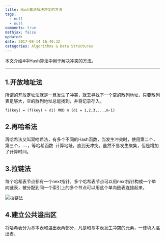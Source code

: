 ```yaml
---
title: Hash算法解决冲突的方法
tags:
  - null
  - null
comments: true
mathjax: false
updated:
date: 2017-08-14 16:40:32
categories: Algorithms & Data Structures
---
```


本文介绍4中Hash算法中用于解决冲突的方法。

<!-- more -->

---

## 1.开放地址法

所谓的开放定址法就是一旦发生了冲突，就去寻找下一个空的散列地址，只要散列表足够大，空的散列地址总能找到，并将记录存入。

```
fi(key) = (f(key) + di) MOD m (di = 1,2,3,...,m-1)
```

## 2.再哈希法

再哈希法又叫双哈希法，有多个不同的Hash函数，当发生冲突时，使用第二个，第三个，….，等哈希函数  计算地址，直到无冲突。虽然不易发生聚集，但是增加了计算时间。

## 3.拉链法

每个哈希表节点都有一个next指针，多个哈希表节点可以用next指针构成一个单向链表，被分配到同一个索引上的多个节点可以用这个单向链表连接起来。

![拉链法](拉链法.gif)

## 4.建立公共溢出区

将哈希表分为基本表和溢出表两部分，凡是和基本表发生冲突的元素，一律填入溢出表。